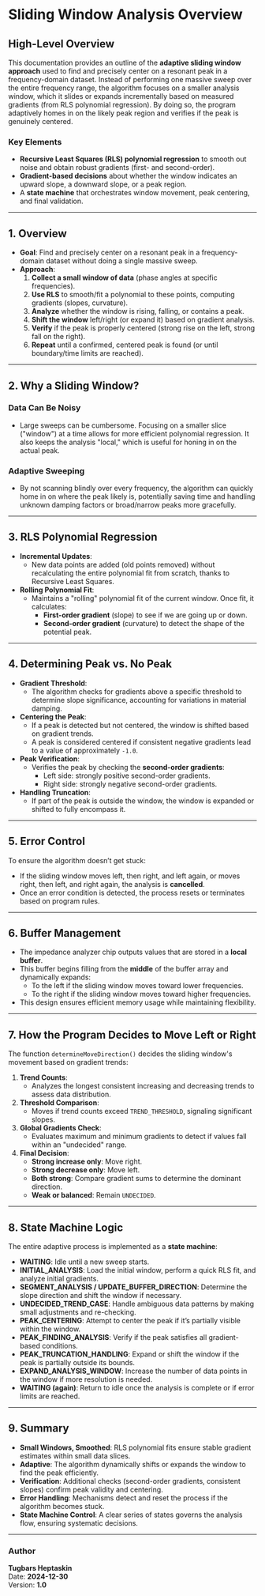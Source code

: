 # Sliding Window Analysis Overview

## **High-Level Overview**

This documentation provides an outline of the **adaptive sliding window approach** used to find and precisely center on a resonant peak in a frequency-domain dataset. Instead of performing one massive sweep over the entire frequency range, the algorithm focuses on a smaller analysis window, which it slides or expands incrementally based on measured gradients (from RLS polynomial regression). By doing so, the program adaptively homes in on the likely peak region and verifies if the peak is genuinely centered.

### **Key Elements**
- **Recursive Least Squares (RLS) polynomial regression** to smooth out noise and obtain robust gradients (first- and second-order).
- **Gradient-based decisions** about whether the window indicates an upward slope, a downward slope, or a peak region.
- A **state machine** that orchestrates window movement, peak centering, and final validation.

---

## **1. Overview**
- **Goal**: Find and precisely center on a resonant peak in a frequency-domain dataset without doing a single massive sweep.
- **Approach**:
  1. **Collect a small window of data** (phase angles at specific frequencies).
  2. **Use RLS** to smooth/fit a polynomial to these points, computing gradients (slopes, curvature).
  3. **Analyze** whether the window is rising, falling, or contains a peak.
  4. **Shift the window** left/right (or expand it) based on gradient analysis.
  5. **Verify** if the peak is properly centered (strong rise on the left, strong fall on the right).
  6. **Repeat** until a confirmed, centered peak is found (or until boundary/time limits are reached).

---

## **2. Why a Sliding Window?**
### **Data Can Be Noisy**
- Large sweeps can be cumbersome. Focusing on a smaller slice ("window") at a time allows for more efficient polynomial regression. It also keeps the analysis "local," which is useful for honing in on the actual peak.

### **Adaptive Sweeping**
- By not scanning blindly over every frequency, the algorithm can quickly home in on where the peak likely is, potentially saving time and handling unknown damping factors or broad/narrow peaks more gracefully.

---

## **3. RLS Polynomial Regression**
- **Incremental Updates**:
  - New data points are added (old points removed) without recalculating the entire polynomial fit from scratch, thanks to Recursive Least Squares.
- **Rolling Polynomial Fit**:
  - Maintains a "rolling" polynomial fit of the current window. Once fit, it calculates:
    - **First-order gradient** (slope) to see if we are going up or down.
    - **Second-order gradient** (curvature) to detect the shape of the potential peak.

---

## **4. Determining Peak vs. No Peak**
- **Gradient Threshold**:
  - The algorithm checks for gradients above a specific threshold to determine slope significance, accounting for variations in material damping.
- **Centering the Peak**:
  - If a peak is detected but not centered, the window is shifted based on gradient trends.
  - A peak is considered centered if consistent negative gradients lead to a value of approximately `-1.0`.
- **Peak Verification**:
  - Verifies the peak by checking the **second-order gradients**:
    - Left side: strongly positive second-order gradients.
    - Right side: strongly negative second-order gradients.
- **Handling Truncation**:
  - If part of the peak is outside the window, the window is expanded or shifted to fully encompass it.

---

## **5. Error Control**
To ensure the algorithm doesn’t get stuck:
- If the sliding window moves left, then right, and left again, or moves right, then left, and right again, the analysis is **cancelled**.
- Once an error condition is detected, the process resets or terminates based on program rules.

---

## **6. Buffer Management**
- The impedance analyzer chip outputs values that are stored in a **local buffer**.
- This buffer begins filling from the **middle** of the buffer array and dynamically expands:
  - To the left if the sliding window moves toward lower frequencies.
  - To the right if the sliding window moves toward higher frequencies.
- This design ensures efficient memory usage while maintaining flexibility.

---

## **7. How the Program Decides to Move Left or Right**
The function `determineMoveDirection()` decides the sliding window's movement based on gradient trends:

1. **Trend Counts**:
   - Analyzes the longest consistent increasing and decreasing trends to assess data distribution.
2. **Threshold Comparison**:
   - Moves if trend counts exceed `TREND_THRESHOLD`, signaling significant slopes.
3. **Global Gradients Check**:
   - Evaluates maximum and minimum gradients to detect if values fall within an "undecided" range.
4. **Final Decision**:
   - **Strong increase only**: Move right.
   - **Strong decrease only**: Move left.
   - **Both strong**: Compare gradient sums to determine the dominant direction.
   - **Weak or balanced**: Remain `UNDECIDED`.

---

## **8. State Machine Logic**
The entire adaptive process is implemented as a **state machine**:
- **WAITING**: Idle until a new sweep starts.
- **INITIAL_ANALYSIS**: Load the initial window, perform a quick RLS fit, and analyze initial gradients.
- **SEGMENT_ANALYSIS / UPDATE_BUFFER_DIRECTION**: Determine the slope direction and shift the window if necessary.
- **UNDECIDED_TREND_CASE**: Handle ambiguous data patterns by making small adjustments and re-checking.
- **PEAK_CENTERING**: Attempt to center the peak if it’s partially visible within the window.
- **PEAK_FINDING_ANALYSIS**: Verify if the peak satisfies all gradient-based conditions.
- **PEAK_TRUNCATION_HANDLING**: Expand or shift the window if the peak is partially outside its bounds.
- **EXPAND_ANALYSIS_WINDOW**: Increase the number of data points in the window if more resolution is needed.
- **WAITING (again)**: Return to idle once the analysis is complete or if error limits are reached.

---

## **9. Summary**
- **Small Windows, Smoothed**: RLS polynomial fits ensure stable gradient estimates within small data slices.
- **Adaptive**: The algorithm dynamically shifts or expands the window to find the peak efficiently.
- **Verification**: Additional checks (second-order gradients, consistent slopes) confirm peak validity and centering.
- **Error Handling**: Mechanisms detect and reset the process if the algorithm becomes stuck.
- **State Machine Control**: A clear series of states governs the analysis flow, ensuring systematic decisions.

---

### Author
**Tugbars Heptaskin**  
Date: **2024-12-30**  
Version: **1.0**
